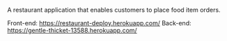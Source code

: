 A restaurant application that enables customers to place food item orders.

Front-end: https://restaurant-deploy.herokuapp.com/
Back-end: https://gentle-thicket-13588.herokuapp.com/
